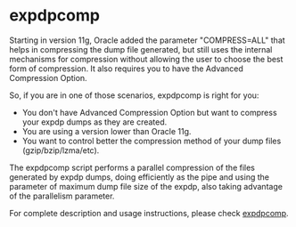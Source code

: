 # expdpcomp

Starting in version 11g, Oracle added the parameter "COMPRESS=ALL" that helps in compressing the dump file generated, but still uses the internal mechanisms for compression without allowing the user to choose the best form of compression. It also requires you to have the Advanced Compression Option.

So, if you are in one of those scenarios, expdpcomp is right for you:
* You don't have Advanced Compression Option but want to compress your expdp dumps as they are created.
* You are using a version lower than Oracle 11g.
* You want to control better the compression method of your dump files (gzip/bzip/lzma/etc).

The expdpcomp script performs a parallel compression of the files generated by expdp dumps, doing efficiently as the pipe and using the parameter of maximum dump file size of the expdp, also taking advantage of the parallelism parameter.

For complete description and usage instructions, please check [expdpcomp](https://www.dbarj.com.br/en/2013/05/run-expdp-compression-oracle-10g-11g/).